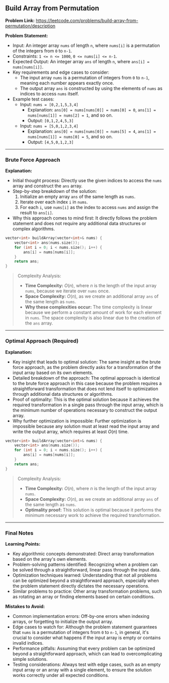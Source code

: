 ## Build Array from Permutation

**Problem Link:** https://leetcode.com/problems/build-array-from-permutation/description

**Problem Statement:**
- Input: An integer array `nums` of length `n`, where `nums[i]` is a permutation of the integers from `0` to `n-1`.
- Constraints: `1 <= n <= 1000`, `0 <= nums[i] <= n-1`.
- Expected Output: An integer array `ans` of length `n`, where `ans[i] = nums[nums[i]]`.
- Key requirements and edge cases to consider:
  - The input array `nums` is a permutation of integers from `0` to `n-1`, meaning each number appears exactly once.
  - The output array `ans` is constructed by using the elements of `nums` as indices to access `nums` itself.
- Example test cases:
  - Input: `nums = [0,2,1,5,3,4]`
    - Explanation: `ans[0] = nums[nums[0]] = nums[0] = 0`, `ans[1] = nums[nums[1]] = nums[2] = 1`, and so on.
    - Output: `[0,1,2,4,5,3]`
  - Input: `nums = [5,0,1,2,3,4]`
    - Explanation: `ans[0] = nums[nums[0]] = nums[5] = 4`, `ans[1] = nums[nums[1]] = nums[0] = 5`, and so on.
    - Output: `[4,5,0,1,2,3]`

---

### Brute Force Approach

**Explanation:**
- Initial thought process: Directly use the given indices to access the `nums` array and construct the `ans` array.
- Step-by-step breakdown of the solution:
  1. Initialize an empty array `ans` of the same length as `nums`.
  2. Iterate over each index `i` in `nums`.
  3. For each `i`, use `nums[i]` as the index to access `nums` and assign the result to `ans[i]`.
- Why this approach comes to mind first: It directly follows the problem statement and does not require any additional data structures or complex algorithms.

```cpp
vector<int> buildArray(vector<int>& nums) {
    vector<int> ans(nums.size());
    for (int i = 0; i < nums.size(); i++) {
        ans[i] = nums[nums[i]];
    }
    return ans;
}
```

> Complexity Analysis:
> - **Time Complexity:** $O(n)$, where $n$ is the length of the input array `nums`, because we iterate over `nums` once.
> - **Space Complexity:** $O(n)$, as we create an additional array `ans` of the same length as `nums`.
> - **Why these complexities occur:** The time complexity is linear because we perform a constant amount of work for each element in `nums`. The space complexity is also linear due to the creation of the `ans` array.

---

### Optimal Approach (Required)

**Explanation:**
- Key insight that leads to optimal solution: The same insight as the brute force approach, as the problem directly asks for a transformation of the input array based on its own elements.
- Detailed breakdown of the approach: The optimal approach is identical to the brute force approach in this case because the problem requires a straightforward transformation that does not lend itself to optimization through additional data structures or algorithms.
- Proof of optimality: This is the optimal solution because it achieves the required transformation in a single pass through the input array, which is the minimum number of operations necessary to construct the output array.
- Why further optimization is impossible: Further optimization is impossible because any solution must at least read the input array and write the output array, which requires at least $O(n)$ time.

```cpp
vector<int> buildArray(vector<int>& nums) {
    vector<int> ans(nums.size());
    for (int i = 0; i < nums.size(); i++) {
        ans[i] = nums[nums[i]];
    }
    return ans;
}
```

> Complexity Analysis:
> - **Time Complexity:** $O(n)$, where $n$ is the length of the input array `nums`.
> - **Space Complexity:** $O(n)$, as we create an additional array `ans` of the same length as `nums`.
> - **Optimality proof:** This solution is optimal because it performs the minimum necessary work to achieve the required transformation.

---

### Final Notes

**Learning Points:**
- Key algorithmic concepts demonstrated: Direct array transformation based on the array's own elements.
- Problem-solving patterns identified: Recognizing when a problem can be solved through a straightforward, linear pass through the input data.
- Optimization techniques learned: Understanding that not all problems can be optimized beyond a straightforward approach, especially when the problem statement directly dictates the necessary operations.
- Similar problems to practice: Other array transformation problems, such as rotating an array or finding elements based on certain conditions.

**Mistakes to Avoid:**
- Common implementation errors: Off-by-one errors when indexing arrays, or forgetting to initialize the output array.
- Edge cases to watch for: Although the problem statement guarantees that `nums` is a permutation of integers from `0` to `n-1`, in general, it's crucial to consider what happens if the input array is empty or contains invalid indices.
- Performance pitfalls: Assuming that every problem can be optimized beyond a straightforward approach, which can lead to overcomplicating simple solutions.
- Testing considerations: Always test with edge cases, such as an empty input array or an array with a single element, to ensure the solution works correctly under all expected conditions.